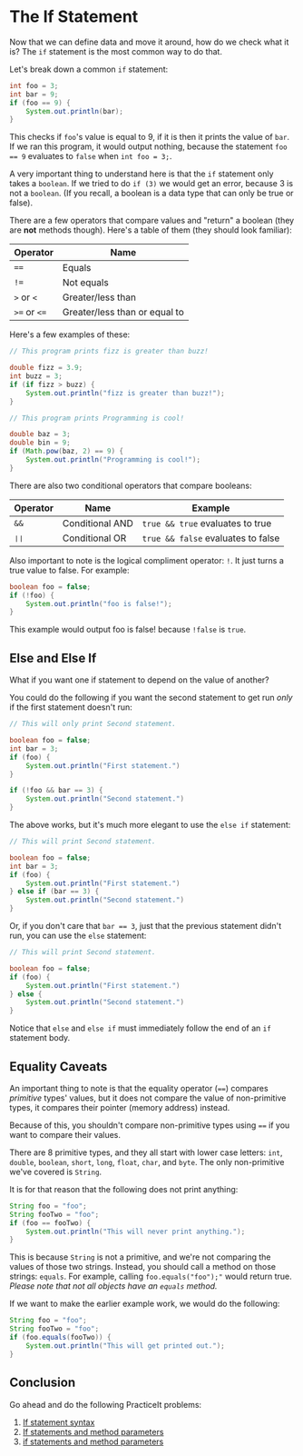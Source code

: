 # The If Statement
Now that we can define data and move it around, how do we check what it is?
The `if` statement is the most common way to do that.

Let's break down a common `if` statement:

```java
int foo = 3;
int bar = 9;
if (foo == 9) {
    System.out.println(bar);
}
```

This checks if `foo`'s value is equal to 9, if it is then it prints the value of
`bar`. If we ran this program, it would output nothing, because the statement
`foo == 9` evaluates to `false` when `int foo = 3;`.

A very important thing to understand here is that the `if` statement only takes
a `boolean`. If we tried to do `if (3)` we would get an error, because 3 is not
a `boolean`. (If you recall, a boolean is a data type that can only be true or false).

There are a few operators that compare values and "return" a boolean
(they are **not** methods though). Here's a table of them (they should look familiar):

| Operator | Name |
| -------- | ---- |
| `==` | Equals |
| `!=` | Not equals |
| `>` or `<` | Greater/less than |
| `>=` or `<=` | Greater/less than or equal to |

Here's a few examples of these:

```java
// This program prints fizz is greater than buzz!

double fizz = 3.9;
int buzz = 3;
if (if fizz > buzz) {
    System.out.println("fizz is greater than buzz!");
}
```

```java
// This program prints Programming is cool!

double baz = 3;
double bin = 9;
if (Math.pow(baz, 2) == 9) {
    System.out.println("Programming is cool!");
}
```

There are also two conditional operators that compare booleans:

| Operator | Name | Example |
| -------- | ---- | ------- |
| `&&` | Conditional AND | `true && true` evaluates to true |
| `❘❘` | Conditional OR | `true && false` evaluates to false |

Also important to note is the logical compliment operator: `!`.
It just turns a true value to false. For example:

```java
boolean foo = false;
if (!foo) {
    System.out.println("foo is false!");
}
```

This example would output foo is false! because `!false` is `true`.

## Else and Else If
What if you want one if statement to depend on the value of another?

You could do the following if you want the second statement to get run _only_
if the first statement doesn't run:

```java
// This will only print Second statement.

boolean foo = false;
int bar = 3;
if (foo) {
    System.out.println("First statement.")
}

if (!foo && bar == 3) {
    System.out.println("Second statement.")
}
```

The above works, but it's much more elegant to use the `else if` statement:

```java
// This will print Second statement.

boolean foo = false;
int bar = 3;
if (foo) {
    System.out.println("First statement.")
} else if (bar == 3) {
    System.out.println("Second statement.")
}
```

Or, if you don't care that `bar == 3`, just that the previous statement didn't
run, you can use the `else` statement:

```java
// This will print Second statement.

boolean foo = false;
if (foo) {
    System.out.println("First statement.")
} else {
    System.out.println("Second statement.")
}
```

Notice that `else` and `else if` must immediately follow the end of an `if`
statement body.

## Equality Caveats
An important thing to note is that the equality operator (`==`)
compares _primitive_ types' values, but it does not compare the value of
non-primitive types, it compares their pointer (memory address) instead.

Because of this, you shouldn't compare non-primitive types using `==` if you
want to compare their values.

There are 8 primitive types, and they all start with lower case letters:
`int`, `double`, `boolean`, `short`, `long`, `float`, `char`, and `byte`.
The only non-primitive we've covered is `String`.

It is for that reason that the following does not print anything:

```java
String foo = "foo";
String fooTwo = "foo";
if (foo == fooTwo) {
    System.out.println("This will never print anything.");
}
```

This is because `String` is not a primitive, and we're not comparing the values
of those two strings. Instead, you should call a method on those strings: `equals`.
For example, calling `foo.equals("foo");"` would return true.
_Please note that not all objects have an `equals` method._

If we want to make the earlier example work, we would do the following:

```java
String foo = "foo";
String fooTwo = "foo";
if (foo.equals(fooTwo)) {
    System.out.println("This will get printed out.");
}
```

## Conclusion
Go ahead and do the following PracticeIt problems:

 1. [If statement syntax](https://practiceit.cs.washington.edu/problem/view/bjp4/chapter4/s3%2DifStatementSyntax)
 2. [If statements and method parameters](https://practiceit.cs.washington.edu/problem/view/bjp4/chapter4/s6%2DifElseMystery2)
 3. [if statements and method parameters](https://practiceit.cs.washington.edu/problem/view/bjp4/chapter4/s6%2DifElseMystery2)
